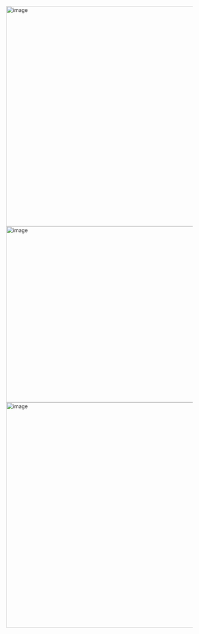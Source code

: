<img width="1919" height="594" alt="image" src="https://github.com/user-attachments/assets/d5f03ebd-d12e-41e1-ad28-db8e7df28263" />
<img width="1909" height="475" alt="image" src="https://github.com/user-attachments/assets/02c86bd4-a624-4df4-8aae-4ce64066b74a" />
<img width="1919" height="608" alt="image" src="https://github.com/user-attachments/assets/e5ac13eb-7259-4597-a086-580a03fcf52a" />
